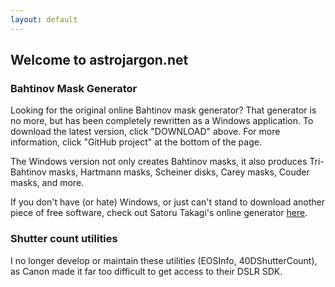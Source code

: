 ```yaml
---
layout: default
---
```


## Welcome to astrojargon.net

### Bahtinov Mask Generator

Looking for the original online Bahtinov mask generator?  That generator is no more, but has been completely rewritten as a Windows application.  To download the latest version, click "DOWNLOAD" above.  For more information, click "GitHub project" at the bottom of the page.

The Windows version not only creates Bahtinov masks, it also produces Tri-Bahtinov masks, Hartmann masks, Scheiner disks, Carey masks, Couder masks, and more.

If you don't have (or hate) Windows, or just can't stand to download another piece of free software, check out Satoru Takagi's online generator [here](https://satakagi.github.io/tribahtinovWebApps/Bahtinov.html).  













### Shutter count utilities

I no longer develop or maintain these utilities (EOSInfo, 40DShutterCount), as Canon made it far too difficult to get access to their DSLR SDK.  

